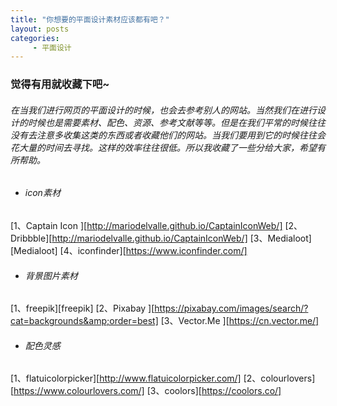 ```yaml
---
title: "你想要的平面设计素材应该都有吧？"
layout: posts
categories:
     - 平面设计
---
```


### 觉得有用就收藏下吧~
###### 在当我们进行网页的平面设计的时候，也会去参考别人的网站。当然我们在进行设计的时候也是需要素材、配色、资源、参考文献等等。但是在我们平常的时候往往没有去注意多收集这类的东西或者收藏他们的网站。当我们要用到它的时候往往会花大量的时间去寻找。这样的效率往往很低。所以我收藏了一些分给大家，希望有所帮助。
- ###### icon素材
[1、Captain Icon ][http://mariodelvalle.github.io/CaptainIconWeb/]
[2、Dribbble][http://mariodelvalle.github.io/CaptainIconWeb/]
[3、Medialoot][Medialoot]
[4、iconfinder][https://www.iconfinder.com/]

- ###### 背景图片素材
[1、freepik][freepik]
[2、Pixabay ][https://pixabay.com/images/search/?cat=backgrounds&amp;order=best]
[3、Vector.Me ][https://cn.vector.me/]

- ###### 配色灵感
[1、flatuicolorpicker][http://www.flatuicolorpicker.com/]
[2、colourlovers][https://www.colourlovers.com/]
[3、coolors][https://coolors.co/]